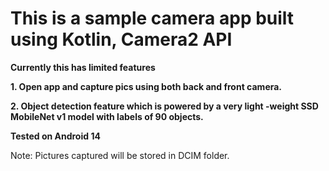 # This is a sample camera app built using Kotlin, Camera2 API

**Currently this has limited features**

**1. Open app and capture pics using both back and front camera.**

**2. Object detection feature which is powered by a very light -weight SSD MobileNet v1 model with labels of 90 objects.**


**Tested on Android 14**

Note: Pictures captured will be stored in DCIM folder. 

